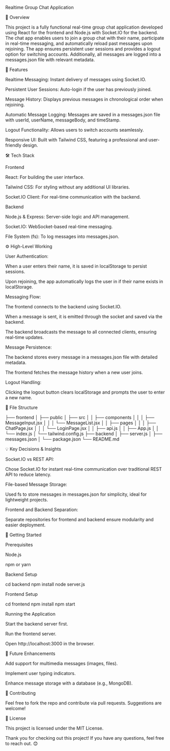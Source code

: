 Realtime Group Chat Application

📝 Overview

This project is a fully functional real-time group chat application developed using React for the frontend and Node.js with Socket.IO for the backend. The chat app enables users to join a group chat with their name, participate in real-time messaging, and automatically reload past messages upon rejoining. The app ensures persistent user sessions and provides a logout option for switching accounts. Additionally, all messages are logged into a messages.json file with relevant metadata.

🚀 Features

Realtime Messaging: Instant delivery of messages using Socket.IO.

Persistent User Sessions: Auto-login if the user has previously joined.

Message History: Displays previous messages in chronological order when rejoining.

Automatic Message Logging: Messages are saved in a messages.json file with userId, userName, messageBody, and timeStamp.

Logout Functionality: Allows users to switch accounts seamlessly.

Responsive UI: Built with Tailwind CSS, featuring a professional and user-friendly design.

🛠️ Tech Stack

Frontend

React: For building the user interface.

Tailwind CSS: For styling without any additional UI libraries.

Socket.IO Client: For real-time communication with the backend.

Backend

Node.js & Express: Server-side logic and API management.

Socket.IO: WebSocket-based real-time messaging.

File System (fs): To log messages into messages.json.

⚙️ High-Level Working

User Authentication:

When a user enters their name, it is saved in localStorage to persist sessions.

Upon rejoining, the app automatically logs the user in if their name exists in localStorage.

Messaging Flow:

The frontend connects to the backend using Socket.IO.

When a message is sent, it is emitted through the socket and saved via the backend.

The backend broadcasts the message to all connected clients, ensuring real-time updates.

Message Persistence:

The backend stores every message in a messages.json file with detailed metadata.

The frontend fetches the message history when a new user joins.

Logout Handling:

Clicking the logout button clears localStorage and prompts the user to enter a new name.

📁 File Structure

├── frontend
│   ├── public
│   ├── src
│   │   ├── components
│   │   │   ├── MessageInput.jsx
│   │   │   └── MessageList.jsx
│   │   ├── pages
│   │   │   ├── ChatPage.jsx
│   │   │   └── LoginPage.jsx
│   │   ├── api.js
│   │   ├── App.js
│   │   └── index.js
│   └── tailwind.config.js
├── backend
│   ├── server.js
│   ├── messages.json
│   └── package.json
└── README.md

💡 Key Decisions & Insights

Socket.IO vs REST API:

Chose Socket.IO for instant real-time communication over traditional REST API to reduce latency.

File-based Message Storage:

Used fs to store messages in messages.json for simplicity, ideal for lightweight projects.

Frontend and Backend Separation:

Separate repositories for frontend and backend ensure modularity and easier deployment.

🚀 Getting Started

Prerequisites

Node.js

npm or yarn

Backend Setup

cd backend
npm install
node server.js

Frontend Setup

cd frontend
npm install
npm start

Running the Application

Start the backend server first.

Run the frontend server.

Open http://localhost:3000 in the browser.

🎨 Future Enhancements

Add support for multimedia messages (images, files).

Implement user typing indicators.

Enhance message storage with a database (e.g., MongoDB).

🤝 Contributing

Feel free to fork the repo and contribute via pull requests. Suggestions are welcome!

📄 License

This project is licensed under the MIT License.

Thank you for checking out this project! If you have any questions, feel free to reach out. 😊


